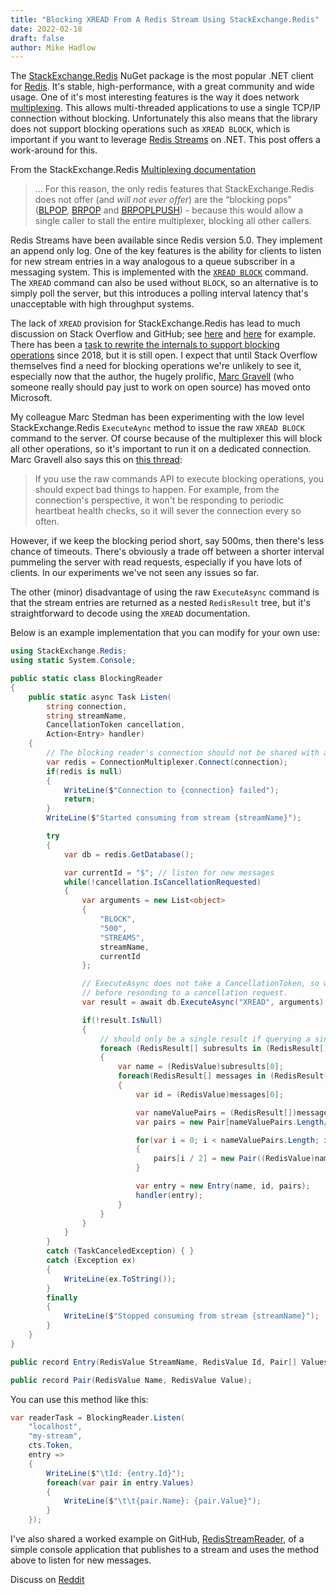 ```yaml
---
title: "Blocking XREAD From A Redis Stream Using StackExchange.Redis"
date: 2022-02-18
draft: false
author: Mike Hadlow
---
```

The [StackExchange.Redis](https://github.com/StackExchange/StackExchange.Redis) NuGet package is the most popular .NET client for [Redis](https://redis.io/). It's stable, high-performance, with a great community and wide usage. One of it's most interesting features is the way it does network [multiplexing](https://stackexchange.github.io/StackExchange.Redis/PipelinesMultiplexers.html#multiplexing). This allows multi-threaded applications to use a single TCP/IP connection without blocking. Unfortunately this also means that the library does not support blocking operations such as `XREAD BLOCK`, which is important if you want to leverage [Redis Streams](https://redis.io/topics/streams-intro) on .NET. This post offers a work-around for this.
<!--more-->
From the StackExchange.Redis [Multiplexing documentation](https://stackexchange.github.io/StackExchange.Redis/PipelinesMultiplexers.html#multiplexing)

> ... For this reason, the only redis features that StackExchange.Redis does not offer (and _will not ever offer_) are the “blocking pops” ([BLPOP](https://redis.io/commands/blpop), [BRPOP](https://redis.io/commands/brpop) and [BRPOPLPUSH](https://redis.io/commands/brpoplpush)) - because this would allow a single caller to stall the entire multiplexer, blocking all other callers.

Redis Streams have been available since Redis version 5.0. They implement an append only log. One of the key features is the ability for clients to listen for new stream entries in a way analogous to a queue subscriber in a messaging system. This is implemented with the [`XREAD BLOCK`](https://redis.io/commands/xread) command. The `XREAD` command can also be used without `BLOCK`, so an alternative is to simply poll the server, but this introduces a polling interval latency that's unacceptable with high throughput systems.

The lack of `XREAD` provision for StackExchange.Redis has lead to much discussion on Stack Overflow and GitHub; see [here](https://stackoverflow.com/questions/58762692/how-to-do-a-blocking-read-from-c-sharp-stackexchange-redis-nuget-package-on-redi) and [here](https://github.com/StackExchange/StackExchange.Redis/issues/1158#issuecomment-499389882) for example. There has been a [task to rewrite the internals to support blocking operations](https://github.com/StackExchange/StackExchange.Redis/issues/886) since 2018, but it is still open. I expect that until Stack Overflow themselves find a need for blocking operations we're unlikely to see it, especially now that the author, the hugely prolific, [Marc Gravell](https://twitter.com/marcgravell) (who someone really should pay just to work on open source) has moved onto Microsoft.

My colleague Marc Stedman has been experimenting with the low level StackExchange.Redis `ExecuteAync` method to issue the raw `XREAD BLOCK` command to the server. Of course because of the multiplexer this will block all other operations, so it's important to run it on a dedicated connection. Marc Gravell also says this on [this thread](https://github.com/StackExchange/StackExchange.Redis/issues/1117#issuecomment-481844315):

> If you use the raw commands API to execute blocking operations, you should expect bad things to happen. For example, from the connection's perspective, it won't be responding to periodic heartbeat health checks, so it will sever the connection every so often.

However, if we keep the blocking period short, say 500ms, then there's less chance of timeouts. There's obviously a trade off between a shorter interval pummeling the server with read requests, especially if you have lots of clients. In our experiments we've not seen any issues so far. 

The other (minor) disadvantage of using the raw `ExecuteAsync` command is that the stream entries are returned as a nested `RedisResult` tree, but it's straightforward to decode using the `XREAD` documentation.

Below is an example implementation that you can modify for your own use:
```C#
using StackExchange.Redis;
using static System.Console;

public static class BlockingReader
{
    public static async Task Listen(
        string connection, 
        string streamName, 
        CancellationToken cancellation,
        Action<Entry> handler)
    {
        // The blocking reader's connection should not be shared with any other operation.
        var redis = ConnectionMultiplexer.Connect(connection);
        if(redis is null)
        {
            WriteLine($"Connection to {connection} failed");
            return;
        }
        WriteLine($"Started consuming from stream {streamName}");

        try
        {
            var db = redis.GetDatabase();

            var currentId = "$"; // listen for new messages
            while(!cancellation.IsCancellationRequested)
            {
                var arguments = new List<object>
                {
                    "BLOCK",
                    "500",
                    "STREAMS",
                    streamName,
                    currentId
                };

                // ExecuteAsync does not take a CancellationToken, so we have to wait the block time
                // before resonding to a cancellation request.
                var result = await db.ExecuteAsync("XREAD", arguments).ConfigureAwait(false);

                if(!result.IsNull)
                {
                    // should only be a single result if querying a single stream
                    foreach (RedisResult[] subresults in (RedisResult[])result)
                    {
                        var name = (RedisValue)subresults[0];
                        foreach(RedisResult[] messages in (RedisResult[])subresults[1])
                        {
                            var id = (RedisValue)messages[0];

                            var nameValuePairs = (RedisResult[])messages[1];
                            var pairs = new Pair[nameValuePairs.Length/2];

                            for(var i = 0; i < nameValuePairs.Length; i+=2)
                            {
                                pairs[i / 2] = new Pair((RedisValue)nameValuePairs[i], (RedisValue)nameValuePairs[i + 1]);
                            }

                            var entry = new Entry(name, id, pairs);
                            handler(entry);
                        }
                    }
                }
            }
        }
        catch (TaskCanceledException) { }
        catch (Exception ex)
        {
            WriteLine(ex.ToString());
        }
        finally
        {
            WriteLine($"Stopped consuming from stream {streamName}");
        }
    }
}

public record Entry(RedisValue StreamName, RedisValue Id, Pair[] Values);

public record Pair(RedisValue Name, RedisValue Value);
```
You can use this method like this:
```C#
var readerTask = BlockingReader.Listen(
    "localhost", 
    "my-stream", 
    cts.Token,
    entry => 
    {
        WriteLine($"\tId: {entry.Id}");
        foreach(var pair in entry.Values)
        {
            WriteLine($"\t\t{pair.Name}: {pair.Value}");
        }
    });
```

I've also shared a worked example on GitHub, [RedisStreamReader](https://github.com/mikehadlow/RedisStreamReader), of a simple console application that publishes to a stream and uses the method above to listen for new messages.

Discuss on [Reddit](https://www.reddit.com/r/programming/comments/svn2m0/blocking_xread_from_a_redis_stream_using/)